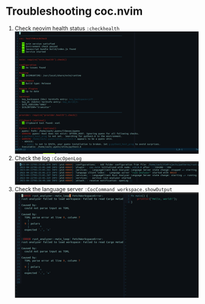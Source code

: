 # Troubleshooting coc.nvim

1. Check neovim health status `:checkhealth` ![checkhealth](./checkhealth.png)
2. Check the log `:CocOpenLog` ![coclog](./cocopenlog.png)
3. Check the language server `:CocCommand workspace.showOutput`
   ![cocworkspace](./coclsoutput.png)
